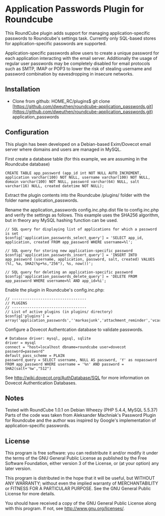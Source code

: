 Application Passwords Plugin for Roundcube
==========================================
This RoundCube plugin adds support for managing application-specific
passwords to Roundcube's settings task. Currently only SQL-based stores
for application-specific passwords are supported.

Application-specific passwords allow users to create a unique password for 
each application interacting with the email server. Additionally the usage 
of regular user passwords may be completely disabled for email protocols 
such as SMTP, IMAP or POP3 to lower the risk of stealing username and 
password combination by eavesdropping in insecure networks.

Installation
------------
- Clone from github:
    HOME_RC/plugins$ git clone [https://github.com/dweuthen/roundcube-application_passwords.git](https://github.com/dweuthen/roundcube-application_passwords.git) application_passwords

Configuration
-------------

This plugin has been developed on a Debian-based Exim/Dovecot email server 
where domains and users are managed in MySQL. 

First create a database table (for this example, we are assuming in the Roundcube database)

```
CREATE TABLE app_password (app_id int NOT NULL AUTO_INCREMENT, application varchar(100) NOT NULL, username varchar(100) NOT NULL, domain varchar(100) NOT NULL, password varchar(64) NULL, salt varchar(16) NULL, created datetime NOT NULL);
```

Extract the plugin contents into the Roundcube /plugins/ folder with the folder name application_passwords.

Rename the application_passwords config.inc.php.dist file to config.inc.php and verify the settings as follows. This example uses the SHA256 algorithm, but in theory any MySQL hashing function can be used. 

```
// SQL query for displaying list of applications for which a password is set
$config['application_passwords_select_query'] = 'SELECT app_id, application, created FROM app_password WHERE username=%l';

// SQL query for storing new application-specific password
$config['application_passwords_insert_query'] = 'INSERT INTO app_password (username, application, password, salt, created) VALUES (%l, %a, SHA2(%p+%s,"256"), %s, now())';

// SQL query for deleting an application-specific password
$config['application_passwords_delete_query'] = 'DELETE FROM app_password WHERE username=%l AND app_id=%i';
```

Enable the plugin in Roundcube's config.inc.php:

```
// ----------------------------------
// PLUGINS
// ----------------------------------
// List of active plugins (in plugins/ directory)
$config['plugins'] = array('application_passwords',''markasjunk','attachment_reminder','vcard_attachments');
```

Configure a Dovecot Authentcation database to validate passwords.

```
# Database driver: mysql, pgsql, sqlite
driver = mysql
connect = "host=localhost dbname=roundcube user=dovecot password=password"
default_pass_scheme = PLAIN
password_query = SELECT username, NULL AS password, 'Y' as nopassword FROM app_password WHERE username = '%n' AND password = SHA2(salt+'%w',"512")
```

See http://wiki.dovecot.org/AuthDatabase/SQL for more information on Dovecot Authentication Databases.

Notes
-----
Tested with RoundCube 1.0.1 on Debian Wheezy (PHP 5.4.4, MySQL 5.5.37)
Parts of the code was taken from Aleksander Machniak's Password Plugin for 
Roundcube and the author was inspired by Google's implementation of 
application-specific passwords.

License
-------
This program is free software: you can redistribute it and/or modify
it under the terms of the GNU General Public License as published by
the Free Software Foundation, either version 3 of the License, or
(at your option) any later version.

This program is distributed in the hope that it will be useful,
but WITHOUT ANY WARRANTY; without even the implied warranty of
MERCHANTABILITY or FITNESS FOR A PARTICULAR PURPOSE. See the
GNU General Public License for more details.

You should have received a copy of the GNU General Public License
along with this program. If not, see http://www.gnu.org/licenses/.

